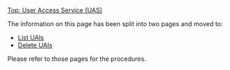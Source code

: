 [Top: User Access Service (UAS)](User_Access_Service_UAS.md)

The information on this page has been split into two pages and moved to:

* [List UAIs](List_UAIs.md)
* [Delete UAIs](Delete_a_UAI.md)

Please refer to those pages for the procedures.
